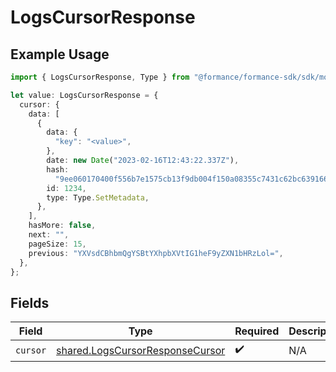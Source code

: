 # LogsCursorResponse

## Example Usage

```typescript
import { LogsCursorResponse, Type } from "@formance/formance-sdk/sdk/models/shared";

let value: LogsCursorResponse = {
  cursor: {
    data: [
      {
        data: {
          "key": "<value>",
        },
        date: new Date("2023-02-16T12:43:22.337Z"),
        hash:
          "9ee060170400f556b7e1575cb13f9db004f150a08355c7431c62bc639166431e",
        id: 1234,
        type: Type.SetMetadata,
      },
    ],
    hasMore: false,
    next: "",
    pageSize: 15,
    previous: "YXVsdCBhbmQgYSBtYXhpbXVtIG1heF9yZXN1bHRzLol=",
  },
};
```

## Fields

| Field                                                                                     | Type                                                                                      | Required                                                                                  | Description                                                                               |
| ----------------------------------------------------------------------------------------- | ----------------------------------------------------------------------------------------- | ----------------------------------------------------------------------------------------- | ----------------------------------------------------------------------------------------- |
| `cursor`                                                                                  | [shared.LogsCursorResponseCursor](../../../sdk/models/shared/logscursorresponsecursor.md) | :heavy_check_mark:                                                                        | N/A                                                                                       |